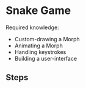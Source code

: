 # Snake Game

Required knowledge:

* Custom-drawing a Morph
* Animating a Morph
* Handling keystrokes
* Building a user-interface

## Steps



